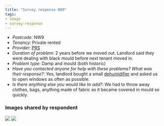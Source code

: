 ```yaml
---
title: "Survey response 080"
tags:
- image
- survey-response
---
```


- *Postcode*: NW9  
- *Tenancy*: Private rented
- *Provider*: [PRS](providers/PRS)
- *Duration of problem*: 2 years before we moved out. Landlord said they were dealing with black mould before next tenant moved in.
- *Problem type*: Damp and mould (both historic)  
- *Have you contacted anyone for help with these problems? What was their response?*: Yes, landlord bought a small [dehumidifier](cause-effect-affect/dehumidifier) and asked us to open windows as often as possible.
- *Is there anything else you would like to add?*: We had to throw away clothes, bags, anything made of fabric as it became covered in mould so quickly.  

### Images shared by respondent

<img src="https://elaraks.github.io/dampcapital/bathroom1.jpeg"/>
<img src="https://elaraks.github.io/dampcapital/bathroom2.JPG"/>
